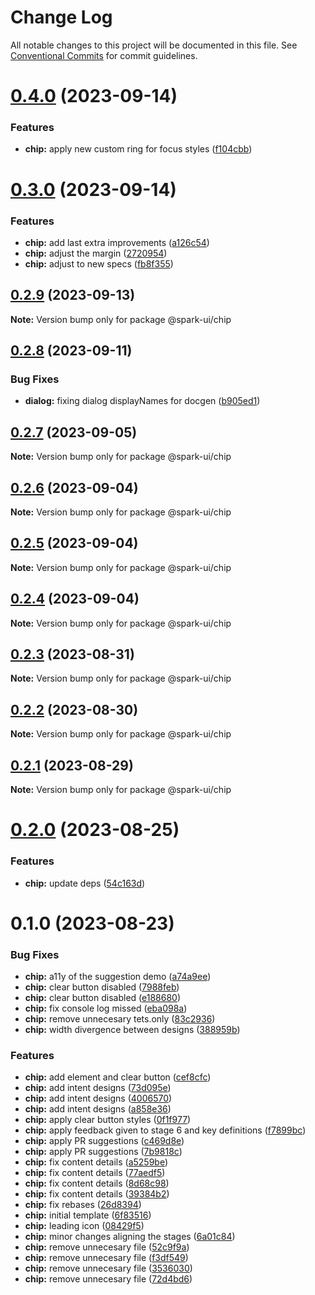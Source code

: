 # Change Log

All notable changes to this project will be documented in this file.
See [Conventional Commits](https://conventionalcommits.org) for commit guidelines.

# [0.4.0](https://github.com/adevinta/spark/compare/@spark-ui/chip@0.3.0...@spark-ui/chip@0.4.0) (2023-09-14)

### Features

- **chip:** apply new custom ring for focus styles ([f104cbb](https://github.com/adevinta/spark/commit/f104cbb29790cece8ec14825f859d6c122620bd8))

# [0.3.0](https://github.com/adevinta/spark/compare/@spark-ui/chip@0.2.9...@spark-ui/chip@0.3.0) (2023-09-14)

### Features

- **chip:** add last extra improvements ([a126c54](https://github.com/adevinta/spark/commit/a126c542ae7be4bc582099353f1fa3833ce0197d))
- **chip:** adjust the margin ([2720954](https://github.com/adevinta/spark/commit/2720954f84b9d2bf5fdb808dbe853e575b3f66fd))
- **chip:** adjust to new specs ([fb8f355](https://github.com/adevinta/spark/commit/fb8f3559c7b54955f2429604a8414c6444992337))

## [0.2.9](https://github.com/adevinta/spark/compare/@spark-ui/chip@0.2.8...@spark-ui/chip@0.2.9) (2023-09-13)

**Note:** Version bump only for package @spark-ui/chip

## [0.2.8](https://github.com/adevinta/spark/compare/@spark-ui/chip@0.2.7...@spark-ui/chip@0.2.8) (2023-09-11)

### Bug Fixes

- **dialog:** fixing dialog displayNames for docgen ([b905ed1](https://github.com/adevinta/spark/commit/b905ed1dd482ed0ec3523d9bf7a77bb74625228d))

## [0.2.7](https://github.com/adevinta/spark/compare/@spark-ui/chip@0.2.6...@spark-ui/chip@0.2.7) (2023-09-05)

**Note:** Version bump only for package @spark-ui/chip

## [0.2.6](https://github.com/adevinta/spark/compare/@spark-ui/chip@0.2.5...@spark-ui/chip@0.2.6) (2023-09-04)

**Note:** Version bump only for package @spark-ui/chip

## [0.2.5](https://github.com/adevinta/spark/compare/@spark-ui/chip@0.2.4...@spark-ui/chip@0.2.5) (2023-09-04)

**Note:** Version bump only for package @spark-ui/chip

## [0.2.4](https://github.com/adevinta/spark/compare/@spark-ui/chip@0.2.3...@spark-ui/chip@0.2.4) (2023-09-04)

**Note:** Version bump only for package @spark-ui/chip

## [0.2.3](https://github.com/adevinta/spark/compare/@spark-ui/chip@0.2.2...@spark-ui/chip@0.2.3) (2023-08-31)

**Note:** Version bump only for package @spark-ui/chip

## [0.2.2](https://github.com/adevinta/spark/compare/@spark-ui/chip@0.2.1...@spark-ui/chip@0.2.2) (2023-08-30)

**Note:** Version bump only for package @spark-ui/chip

## [0.2.1](https://github.com/adevinta/spark/compare/@spark-ui/chip@0.2.0...@spark-ui/chip@0.2.1) (2023-08-29)

**Note:** Version bump only for package @spark-ui/chip

# [0.2.0](https://github.com/adevinta/spark/compare/@spark-ui/chip@0.1.0...@spark-ui/chip@0.2.0) (2023-08-25)

### Features

- **chip:** update deps ([54c163d](https://github.com/adevinta/spark/commit/54c163d5ee93c6aab946e7225fd0d8828fd1f657))

# 0.1.0 (2023-08-23)

### Bug Fixes

- **chip:** a11y of the suggestion demo ([a74a9ee](https://github.com/adevinta/spark/commit/a74a9eeb7860724f857b164684c33e1d42226094))
- **chip:** clear button disabled ([7988feb](https://github.com/adevinta/spark/commit/7988feb9bcb4a4a4d5d4535a286c42a8aa496899))
- **chip:** clear button disabled ([e188680](https://github.com/adevinta/spark/commit/e1886809c5b3adffee60332d3353de8d21015e74))
- **chip:** fix console log missed ([eba098a](https://github.com/adevinta/spark/commit/eba098a778e077ff3ac2730611c5301dcd28ae94))
- **chip:** remove unnecesary tets.only ([83c2936](https://github.com/adevinta/spark/commit/83c2936245423739df008a4a7a4bcd4f97814288))
- **chip:** width divergence between designs ([388959b](https://github.com/adevinta/spark/commit/388959b350fb5dabfe37645ba705d99650c474f4))

### Features

- **chip:** add element and clear button ([cef8cfc](https://github.com/adevinta/spark/commit/cef8cfcc2e1e65349fa604a0434c25d8881df063))
- **chip:** add intent designs ([73d095e](https://github.com/adevinta/spark/commit/73d095efd829d33293420f96ed5d585b2c71fa65))
- **chip:** add intent designs ([4006570](https://github.com/adevinta/spark/commit/400657073b64a1124cee05d97edcaa7436f95fea))
- **chip:** add intent designs ([a858e36](https://github.com/adevinta/spark/commit/a858e36bb9c99f8557878980417ca50325ec2870))
- **chip:** apply clear button styles ([0f1f977](https://github.com/adevinta/spark/commit/0f1f9778e88fed39e159b7f55729d594b76d95d0))
- **chip:** apply feedback given to stage 6 and key definitions ([f7899bc](https://github.com/adevinta/spark/commit/f7899bc0ed7e24a56589276c846c851ba249a995))
- **chip:** apply PR suggestions ([c469d8e](https://github.com/adevinta/spark/commit/c469d8ef47b455cca0bea3d1702a3c2d1fa61e94))
- **chip:** apply PR suggestions ([7b9818c](https://github.com/adevinta/spark/commit/7b9818c658994e8809962809596165db00adf8b9))
- **chip:** fix content details ([a5259be](https://github.com/adevinta/spark/commit/a5259be9f22c36e95ca97a065226a4b4d5f10f40))
- **chip:** fix content details ([77aedf5](https://github.com/adevinta/spark/commit/77aedf580b13101f8727e56809e74b4f8ce7173e))
- **chip:** fix content details ([8d68c98](https://github.com/adevinta/spark/commit/8d68c98581af957e5714c96ac5aa5f8fa4e50b1e))
- **chip:** fix content details ([39384b2](https://github.com/adevinta/spark/commit/39384b28627b741181402af275dfadbb03806125))
- **chip:** fix rebases ([26d8394](https://github.com/adevinta/spark/commit/26d83943b95647a9970b36620bb7f189134d924e))
- **chip:** initial template ([6f83516](https://github.com/adevinta/spark/commit/6f835169ffaa0ec4c519096b8dc076908c8374a3))
- **chip:** leading icon ([08429f5](https://github.com/adevinta/spark/commit/08429f51387be35b08df223faa0e5a1093899088))
- **chip:** minor changes aligning the stages ([6a01c84](https://github.com/adevinta/spark/commit/6a01c845454fccd5ef3baab54bceaef657b721f5))
- **chip:** remove unnecesary file ([52c9f9a](https://github.com/adevinta/spark/commit/52c9f9af1c74555ce738e14677092abe0f4c32b2))
- **chip:** remove unnecesary file ([f3df549](https://github.com/adevinta/spark/commit/f3df5490ee5e3be6839519a320edb2b5673d7e1d))
- **chip:** remove unnecesary file ([3536030](https://github.com/adevinta/spark/commit/35360302926c6583cd2cebb4f7c8e670b43968ea))
- **chip:** remove unnecesary file ([72d4bd6](https://github.com/adevinta/spark/commit/72d4bd6d890556b85262787173bfa873e82f1f23))
